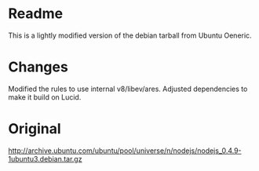 Readme
======

This is a lightly modified version of the debian tarball from Ubuntu Oeneric. 

Changes
=======

Modified the rules to use internal v8/libev/ares. Adjusted dependencies to make it build on Lucid.

Original
========

http://archive.ubuntu.com/ubuntu/pool/universe/n/nodejs/nodejs_0.4.9-1ubuntu3.debian.tar.gz

